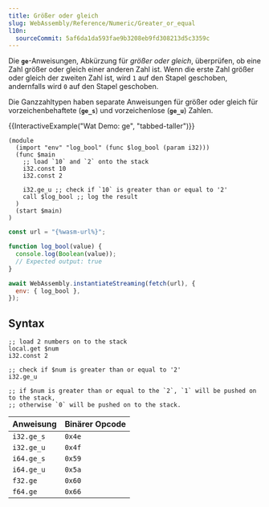 ```yaml
---
title: Größer oder gleich
slug: WebAssembly/Reference/Numeric/Greater_or_equal
l10n:
  sourceCommit: 5af6da1da593fae9b3208eb9fd308213d5c3359c
---
```


Die **`ge`**-Anweisungen, Abkürzung für _größer oder gleich_, überprüfen, ob eine Zahl größer oder gleich einer anderen Zahl ist. Wenn die erste Zahl größer oder gleich der zweiten Zahl ist, wird `1` auf den Stapel geschoben, andernfalls wird `0` auf den Stapel geschoben.

Die Ganzzahltypen haben separate Anweisungen für größer oder gleich für vorzeichenbehaftete (**`ge_s`**) und vorzeichenlose (**`ge_u`**) Zahlen.

{{InteractiveExample("Wat Demo: ge", "tabbed-taller")}}

```wat interactive-example
(module
  (import "env" "log_bool" (func $log_bool (param i32)))
  (func $main
    ;; load `10` and `2` onto the stack
    i32.const 10
    i32.const 2

    i32.ge_u ;; check if `10` is greater than or equal to '2'
    call $log_bool ;; log the result
  )
  (start $main)
)
```

```js interactive-example
const url = "{%wasm-url%}";

function log_bool(value) {
  console.log(Boolean(value));
  // Expected output: true
}

await WebAssembly.instantiateStreaming(fetch(url), {
  env: { log_bool },
});
```

## Syntax

```wasm
;; load 2 numbers on to the stack
local.get $num
i32.const 2

;; check if $num is greater than or equal to '2'
i32.ge_u

;; if $num is greater than or equal to the `2`, `1` will be pushed on to the stack,
;; otherwise `0` will be pushed on to the stack.
```

| Anweisung  | Binärer Opcode |
| ---------- | -------------- |
| `i32.ge_s` | `0x4e`         |
| `i32.ge_u` | `0x4f`         |
| `i64.ge_s` | `0x59`         |
| `i64.ge_u` | `0x5a`         |
| `f32.ge`   | `0x60`         |
| `f64.ge`   | `0x66`         |
